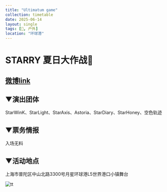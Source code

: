 ```yaml
---
title: "Ultimatum game"
collection: timetable
date: 2025-06-14
layout: single
tags: [🎫, 户外]
location: "环球港"
---
```


# STARRY 夏日大作战🍉

## [微博link](https://weibo.com/7929840325/PvRL8l3UG)

## ▼演出团体
StarWinK、StarLight、StarAxis、Astoria、StarDiary、StarHoney、空色轨迹

## ▼票务情报
入场无料

## ▼活动地点
上海市普陀区中山北路3300号月星环球港L5世界港口小镇舞台 ​​​

![tt](/timetable/2025/06/14/2.jpg)